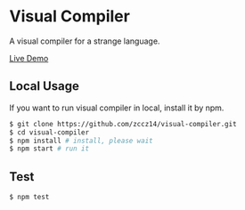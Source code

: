 # Visual Compiler

A visual compiler for a strange language.

[Live Demo](https://zccz14.github.io/visual-compiler)

## Local Usage

If you want to run visual compiler in local, install it by npm.

```bash
$ git clone https://github.com/zccz14/visual-compiler.git
$ cd visual-compiler
$ npm install # install, please wait
$ npm start # run it
```

## Test

```bash
$ npm test
```